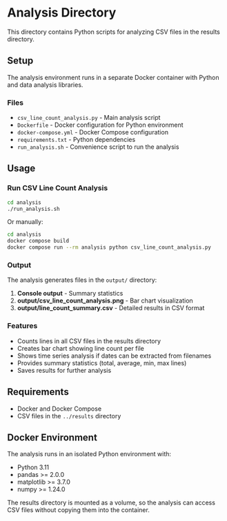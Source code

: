 # Analysis Directory

This directory contains Python scripts for analyzing CSV files in the results directory.

## Setup

The analysis environment runs in a separate Docker container with Python and data analysis libraries.

### Files

- `csv_line_count_analysis.py` - Main analysis script
- `Dockerfile` - Docker configuration for Python environment
- `docker-compose.yml` - Docker Compose configuration
- `requirements.txt` - Python dependencies
- `run_analysis.sh` - Convenience script to run the analysis

## Usage

### Run CSV Line Count Analysis

```bash
cd analysis
./run_analysis.sh
```

Or manually:

```bash
cd analysis
docker compose build
docker compose run --rm analysis python csv_line_count_analysis.py
```

### Output

The analysis generates files in the `output/` directory:

1. **Console output** - Summary statistics
2. **output/csv_line_count_analysis.png** - Bar chart visualization
3. **output/line_count_summary.csv** - Detailed results in CSV format

### Features

- Counts lines in all CSV files in the results directory
- Creates bar chart showing line count per file
- Shows time series analysis if dates can be extracted from filenames
- Provides summary statistics (total, average, min, max lines)
- Saves results for further analysis

## Requirements

- Docker and Docker Compose
- CSV files in the `../results` directory

## Docker Environment

The analysis runs in an isolated Python environment with:

- Python 3.11
- pandas >= 2.0.0
- matplotlib >= 3.7.0
- numpy >= 1.24.0

The results directory is mounted as a volume, so the analysis can access CSV files without copying them into the container.
